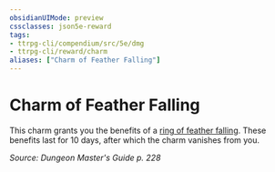 ```yaml
---
obsidianUIMode: preview
cssclasses: json5e-reward
tags:
- ttrpg-cli/compendium/src/5e/dmg
- ttrpg-cli/reward/charm
aliases: ["Charm of Feather Falling"]
---
```

# Charm of Feather Falling

This charm grants you the benefits of a [ring of feather falling](3-Mechanics/CLI/items/ring-of-feather-falling.md). These benefits last for 10 days, after which the charm vanishes from you.

*Source: Dungeon Master's Guide p. 228*